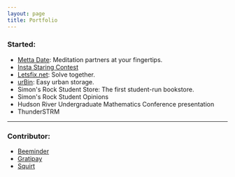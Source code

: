 ```yaml
---
layout: page
title: Portfolio
---
```


### Started:

* [Metta Date](http://mettadate.dsernst.com): Meditation partners at your fingertips.
* [Insta Staring Contest](http://staring.dsernst.com)
* [Letsfix.net](http://letsfix.net): Solve together.
* [urBin](http://urbin-storage.com): Easy urban storage.
* Simon's Rock Student Store: The first student-run bookstore.
* Simon's Rock Student Opinions
* Hudson River Undergraduate Mathematics Conference presentation
* ThunderSTRM

------

### Contributor:

* [Beeminder](http://beeminder.com)
* [Gratipay](http://gratipay.com)
* [Squirt](http://squirt.io)